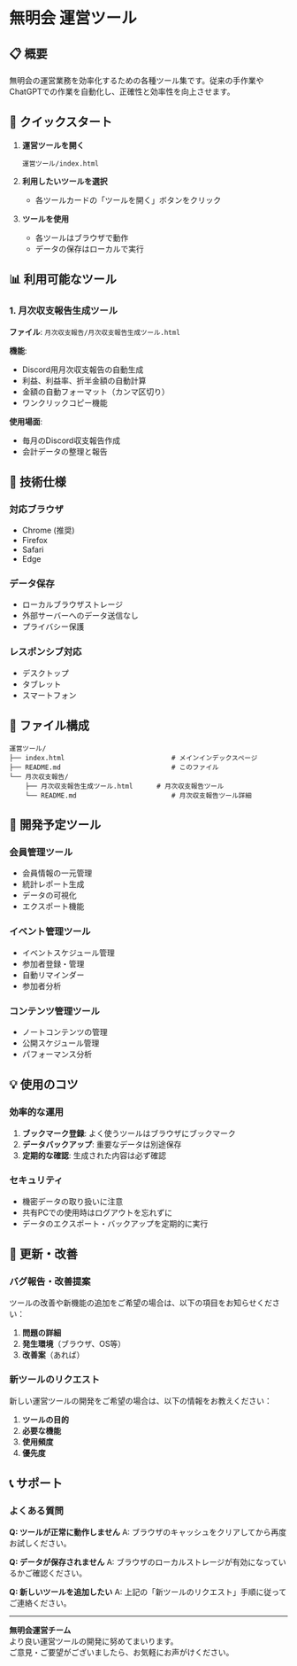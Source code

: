 # 無明会 運営ツール

## 📋 概要
無明会の運営業務を効率化するための各種ツール集です。従来の手作業やChatGPTでの作業を自動化し、正確性と効率性を向上させます。

## 🚀 クイックスタート

1. **運営ツールを開く**
   ```
   運営ツール/index.html
   ```

2. **利用したいツールを選択**
   - 各ツールカードの「ツールを開く」ボタンをクリック

3. **ツールを使用**
   - 各ツールはブラウザで動作
   - データの保存はローカルで実行

## 📊 利用可能なツール

### 1. 月次収支報告生成ツール
**ファイル**: `月次収支報告/月次収支報告生成ツール.html`

**機能**:
- Discord用月次収支報告の自動生成
- 利益、利益率、折半金額の自動計算
- 金額の自動フォーマット（カンマ区切り）
- ワンクリックコピー機能

**使用場面**:
- 毎月のDiscord収支報告作成
- 会計データの整理と報告

## 🔧 技術仕様

### 対応ブラウザ
- Chrome (推奨)
- Firefox
- Safari
- Edge

### データ保存
- ローカルブラウザストレージ
- 外部サーバーへのデータ送信なし
- プライバシー保護

### レスポンシブ対応
- デスクトップ
- タブレット
- スマートフォン

## 📁 ファイル構成

```
運営ツール/
├── index.html                           # メインインデックスページ
├── README.md                            # このファイル
└── 月次収支報告/
    ├── 月次収支報告生成ツール.html      # 月次収支報告ツール
    └── README.md                        # 月次収支報告ツール詳細
```

## 🚧 開発予定ツール

### 会員管理ツール
- 会員情報の一元管理
- 統計レポート生成
- データの可視化
- エクスポート機能

### イベント管理ツール
- イベントスケジュール管理
- 参加者登録・管理
- 自動リマインダー
- 参加者分析

### コンテンツ管理ツール
- ノートコンテンツの管理
- 公開スケジュール管理
- パフォーマンス分析

## 💡 使用のコツ

### 効率的な運用
1. **ブックマーク登録**: よく使うツールはブラウザにブックマーク
2. **データバックアップ**: 重要なデータは別途保存
3. **定期的な確認**: 生成された内容は必ず確認

### セキュリティ
- 機密データの取り扱いに注意
- 共有PCでの使用時はログアウトを忘れずに
- データのエクスポート・バックアップを定期的に実行

## 🔄 更新・改善

### バグ報告・改善提案
ツールの改善や新機能の追加をご希望の場合は、以下の項目をお知らせください：

1. **問題の詳細**
2. **発生環境**（ブラウザ、OS等）
3. **改善案**（あれば）

### 新ツールのリクエスト
新しい運営ツールの開発をご希望の場合は、以下の情報をお教えください：

1. **ツールの目的**
2. **必要な機能**
3. **使用頻度**
4. **優先度**

## 📞 サポート

### よくある質問

**Q: ツールが正常に動作しません**
A: ブラウザのキャッシュをクリアしてから再度お試しください。

**Q: データが保存されません**
A: ブラウザのローカルストレージが有効になっているかご確認ください。

**Q: 新しいツールを追加したい**
A: 上記の「新ツールのリクエスト」手順に従ってご連絡ください。

---

**無明会運営チーム**  
より良い運営ツールの開発に努めてまいります。  
ご意見・ご要望がございましたら、お気軽にお声がけください。

